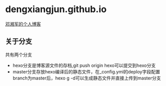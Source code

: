 # dengxiangjun.github.io
[邓湘军的个人博客](https://dengxiangjun.github.io/) 
## 关于分支
共有两个分支
* hexo分支是博客源文件的存档,git push origin hexo可以提交到hexo分支
* master分支存放hexo编译后的静态文件，在_config.yml的deploy字段配置branch为master后，hexo g -d可以生成静态文件并直接上传到master分支
